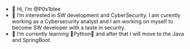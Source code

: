- 👋 Hi, I’m @P0s1blee
- 👀 I’m interested in SW development and CyberSecurity. I am curently working as a Cybersecurity analyst and I am working on myself to become SW developer with a taste in security. 
- 🌱 I’m currently learning 🐍Python🐍 and after that I will move to the Java and SpringBoot.
